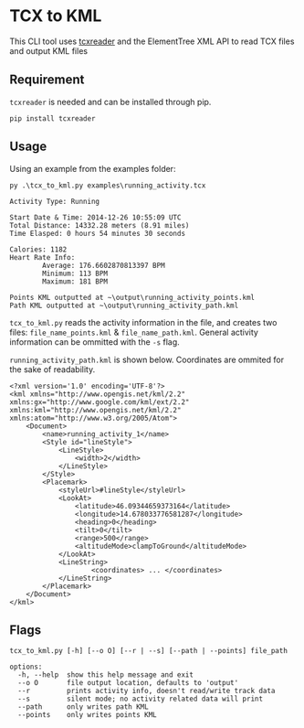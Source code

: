 # TCX to KML
This CLI tool uses [tcxreader](https://github.com/alenrajsp/tcxreader) and the ElementTree XML API to read TCX files and output KML files

## Requirement
`tcxreader` is needed and can be installed through pip.
~~~
pip install tcxreader
~~~

## Usage
Using an example from the examples folder:
~~~
py .\tcx_to_kml.py examples\running_activity.tcx
~~~
~~~
Activity Type: Running

Start Date & Time: 2014-12-26 10:55:09 UTC
Total Distance: 14332.28 meters (8.91 miles)
Time Elasped: 0 hours 54 minutes 30 seconds

Calories: 1182
Heart Rate Info:
        Average: 176.6602870813397 BPM
        Minimum: 113 BPM
        Maximum: 181 BPM

Points KML outputted at ~\output\running_activity_points.kml
Path KML outputted at ~\output\running_activity_path.kml
~~~


`tcx_to_kml.py` reads the activity information in the file, and creates two files: `file_name_points.kml` & `file_name_path.kml`.
General activity information can be ommitted with the `-s` flag.

`running_activity_path.kml` is shown below. Coordinates are ommited for the sake of readability.
~~~kml
<?xml version='1.0' encoding='UTF-8'?>
<kml xmlns="http://www.opengis.net/kml/2.2" xmlns:gx="http://www.google.com/kml/ext/2.2" xmlns:kml="http://www.opengis.net/kml/2.2" xmlns:atom="http://www.w3.org/2005/Atom">
	<Document>
		<name>running_activity_1</name>
		<Style id="lineStyle">
			<LineStyle>
				<width>2</width>
			</LineStyle>
		</Style>
		<Placemark>
			<styleUrl>#lineStyle</styleUrl>
			<LookAt>
				<latitude>46.09344659373164</latitude>
				<longitude>14.678033776581287</longitude>
				<heading>0</heading>
				<tilt>0</tilt>
				<range>500</range>
				<altitudeMode>clampToGround</altitudeMode>
			</LookAt>
			<LineString>
        			<coordinates> ... </coordinates>
			</LineString>
		</Placemark>
	</Document>
</kml>
~~~

## Flags
~~~
tcx_to_kml.py [-h] [--o O] [--r | --s] [--path | --points] file_path

options:
  -h, --help  show this help message and exit
  --o O       file output location, defaults to 'output'
  --r         prints activity info, doesn't read/write track data
  --s         silent mode; no activity related data will print
  --path      only writes path KML
  --points    only writes points KML
~~~
